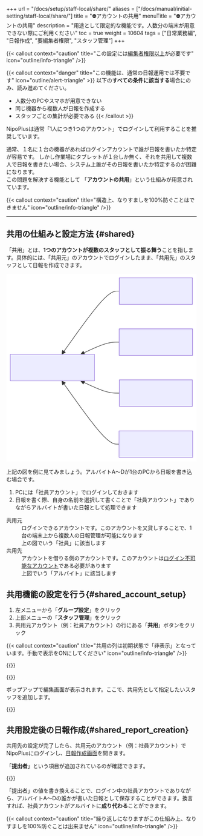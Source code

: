 +++
url = "/docs/setup/staff-local/share/"
aliases = ["/docs/manual/initial-setting/staff-local/share/"]
title = "⛔アカウントの共用"
menuTitle = "⛔アカウントの共用"
description = "用途として限定的な機能です。人数分の端末が用意できない際にご利用ください"
toc = true
weight = 10604
tags = ["日常業務編", "日報作成", "要編集者権限", "スタッフ管理"]
+++

{{< callout context="caution" title="この設定には[編集者権限以上](/docs/setup/staff-global/rank/#manager)が必要です" icon="outline/info-triangle" />}}

{{< callout context="danger" title="この機能は、通常の日報運用では不要です" icon="outline/alert-triangle" >}}
以下の**すべての条件に該当する**場合にのみ、読み進めてください。

- 人数分のPCやスマホが用意できない
- 同じ機器から複数人が日報を作成する
- スタッフごとの集計が必要である
  {{< /callout >}}

NipoPlusは通常「1人につき1つのアカウント」でログインして利用することを推奨しています。

通常、１名に１台の機器があればログインアカウントで誰が日報を書いたか特定が容易です。
しかし作業場にタブレットが１台しか無く、それを共用して複数人で日報を書きたい場合、システム上誰がその日報を書いたか特定するのが困難になります。  
この問題を解決する機能として 「**アカウントの共用**」という仕組みが用意されています。

{{< callout context="caution" title="構造上、なりすましを100%防ぐことはできません" icon="outline/info-triangle" />}}

---

## 共用の仕組みと設定方法 {#shared}

「共用」とは、**1つのアカウントが複数のスタッフとして振る舞う**ことを指します。具体的には、「共用元」のアカウントでログインしたまま、「共用先」のスタッフとして日報を作成できます。

<img src="img/shareimg.svg" />

上記の図を例に見てみましょう。アルバイトA〜Dが1台のPCから日報を書き込む場合です。

1. PCには「社員アカウント」でログインしておきます
2. 日報を書く際、自身の名前を選択して書くことで「社員アカウント」でありながらアルバイトが書いた日報として処理できます

<dl class="basic">
<dt>共用元</dt>
<dd>ログインできるアカウントです。このアカウントを又貸しすることで、1台の端末上から複数人の日報管理が可能になります<br>上の図でいう「社員」に該当します</dd>
<dt>共用先</dt>
<dd>アカウントを借りる側のアカウントです。このアカウントは<a href="/docs/setup/staff-global/make/#dummy_account">ログイン不可能なアカウント</a>である必要があります<br>上図でいう「アルバイト」に該当します</dd>
</dl>

## 共用機能の設定を行う{#shared_account_setup}

1.  左メニューから「**グループ設定**」をクリック
2.  上部メニューの「**スタッフ管理**」をクリック
3.  共用元アカウント（例：社員アカウント）の行にある「**共用**」ボタンをクリック

{{< callout context="caution" title="共用の列は初期状態で「非表示」となっています。手動で表示をONにしてください" icon="outline/info-triangle" />}}

{{<iTablet filename="img/shared" msg="「共用」の列は、デフォルトでは非表示になっている場合があります。表示項目から追加して操作してください。" alice="ok">}}

{{<nextArrow>}}

ポップアップで編集画面が表示されます。ここで、共用先として指定したいスタッフを追加します。

{{<iTablet filename="img/sharedSetting" msg="共用先に追加したいスタッフを一覧から選択してください。ここで選択したスタッフが、共用元アカウントで日報を作成できるようになります。" alice="ok">}}

## 共用設定後の日報作成{#shared_report_creation}

共用先の設定が完了したら、共用元のアカウント（例：社員アカウント）でNipoPlusにログインし、[日報作成画面](/docs/manual/write-report/write/)を開きます。

「**提出者**」という項目が追加されているのが確認できます。

{{<iTablet filename="img/writeReport" msg="社員アカウントでログインしたまま、アルバイトA〜Dの誰が日報を書いたかを選択できます" alice="ok">}}

「提出者」の値を書き換えることで、ログイン中の社員アカウントでありながら、アルバイトA〜Dの誰かが書いた日報として保存することができます。換言すれば、社員アカウントがアルバイトに**成り代わる**ことができます。

{{< callout context="caution" title="繰り返しになりますがこの仕組み上、なりすましを100%防ぐことは出来ません" icon="outline/info-triangle" />}}
